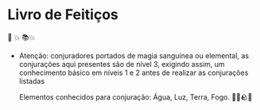 # Livro de Feitiços





:book: :boom:
:books::boom:

* Atenção: conjuradores portados de magia sanguínea ou elemental, as conjurações aqui presentes são de nível 3, exigindo assim, um conhecimento básico em níveis 1 e 2 antes de realizar as conjurações listadas

  Elementos conhecidos para conjuração: Água, Luz, Terra, Fogo.
🚰🔦🪨🔥
